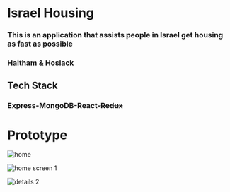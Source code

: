 # Israel Housing

### This is an application that assists people in Israel get housing as fast as possible


### Haitham & Hoslack


## Tech Stack

### Express-MongoDB-React-~~Redux~~

# Prototype

![home](https://user-images.githubusercontent.com/15017978/34914756-a4629960-f921-11e7-864e-3e73f63ac890.png)

![home screen 1](https://user-images.githubusercontent.com/24551470/34914817-fd222588-f922-11e7-8d59-db37746c2209.png)

![details 2](https://user-images.githubusercontent.com/15017978/34914906-bd947522-f924-11e7-8637-ba5ed916a066.png)
